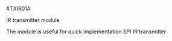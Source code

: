 <!--- PrjInfo ---> <!--- Please remove this line after manually editing --->
<!--- 00a56be08b96043df9e37d6aff7b6990 --->
<!--- Created:20170112-18:22: ---> 
<!--- Author:Mlab: ---> 
<!--- AuthorEmail:mlab@mlab.cz: ---> 
<!--- Tags:imported: ---> 
<!--- Ust:None: ---> 
<!--- Name:TXIR01A: --->
#TXIR01A 
<!--- LongName --->
IR transmitter module
<!--- ELongName ---> 

<!--- Lead --->
The module is useful for quick implementation SPI IR transmitter
<!--- ELead ---> 


​
​
<!--- Description --->
<!--- EDescription --->
<!--- Content --->
<!--- EContent --->
            